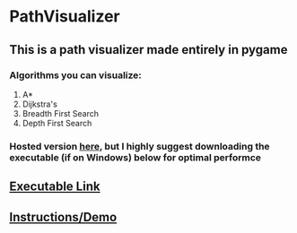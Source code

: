 # PathVisualizer

## This is a path visualizer made entirely in pygame
### Algorithms you can visualize:
1. A*
2. Dijkstra's
3. Breadth First Search
4. Depth First Search

### Hosted version [here](https://repl.it/@MeshanKhosla/PathVisualizer#main.py), but I highly suggest downloading the executable (if on Windows) below for optimal performce
## [Executable Link](https://www.dropbox.com/s/02spyd6j5spznj2/PathFinding%20Visualizer.exe?dl=0) 
## [Instructions/Demo](https://www.youtube.com/watch?v=ZYxPinkKmZ0)
